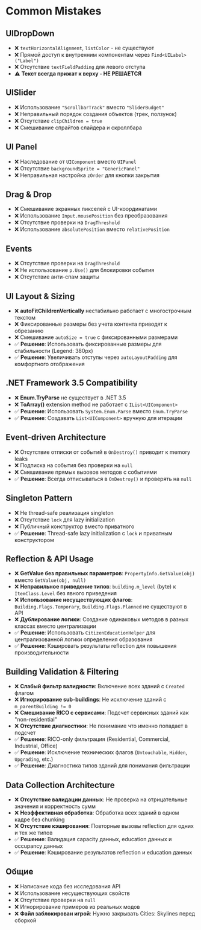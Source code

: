# Common Mistakes

## UIDropDown
- ❌ `textHorizontalAlignment`, `listColor` - не существуют
- ❌ Прямой доступ к внутренним компонентам через `Find<UILabel>("Label")`
- ❌ Отсутствие `textFieldPadding` для левого отступа
- ⚠️ **Текст всегда прижат к верху - НЕ РЕШАЕТСЯ**

## UISlider
- ❌ Использование `"ScrollbarTrack"` вместо `"SliderBudget"`
- ❌ Неправильный порядок создания объектов (трек, ползунок)
- ❌ Отсутствие `clipChildren = true`
- ❌ Смешивание спрайтов слайдера и скроллбара

## UI Panel
- ❌ Наследование от `UIComponent` вместо `UIPanel`
- ❌ Отсутствие `backgroundSprite = "GenericPanel"`
- ❌ Неправильная настройка `zOrder` для кнопки закрытия

## Drag & Drop
- ❌ Смешивание экранных пикселей с UI-координатами
- ❌ Использование `Input.mousePosition` без преобразования
- ❌ Отсутствие проверки на `DragThreshold`
- ❌ Использование `absolutePosition` вместо `relativePosition`

## Events
- ❌ Отсутствие проверки на `DragThreshold`
- ❌ Не использование `p.Use()` для блокировки события
- ❌ Отсутствие анти-спам защиты

## UI Layout & Sizing
- ❌ **autoFitChildrenVertically** нестабильно работает с многострочным текстом
- ❌ Фиксированные размеры без учета контента приводят к обрезанию
- ❌ Смешивание `autoSize = true` с фиксированными размерами
- ✅ **Решение**: Использовать фиксированные размеры для стабильности (Legend: 380px)
- ✅ **Решение**: Увеличивать отступы через `autoLayoutPadding` для комфортного отображения

## .NET Framework 3.5 Compatibility
- ❌ **Enum.TryParse** не существует в .NET 3.5
- ❌ **ToArray()** extension method не работает с `IList<UIComponent>`
- ✅ **Решение**: Использовать `System.Enum.Parse` вместо `Enum.TryParse`
- ✅ **Решение**: Создавать `List<UIComponent>` вручную для итерации

## Event-driven Architecture
- ❌ Отсутствие отписки от событий в `OnDestroy()` приводит к memory leaks
- ❌ Подписка на события без проверки на `null`
- ❌ Смешивание прямых вызовов методов с событиями
- ✅ **Решение**: Всегда отписываться в `OnDestroy()` и проверять на `null`

## Singleton Pattern
- ❌ Не thread-safe реализация singleton
- ❌ Отсутствие `lock` для lazy initialization
- ❌ Публичный конструктор вместо приватного
- ✅ **Решение**: Thread-safe lazy initialization с `lock` и приватным конструктором

## Reflection & API Usage
- ❌ **GetValue без правильных параметров**: `PropertyInfo.GetValue(obj)` вместо `GetValue(obj, null)`
- ❌ **Неправильное приведение типов**: `building.m_level` (byte) к `ItemClass.Level` без явного приведения
- ❌ **Использование несуществующих флагов**: `Building.Flags.Temporary`, `Building.Flags.Planned` не существуют в API
- ❌ **Дублирование логики**: Создание одинаковых методов в разных классах вместо централизации
- ✅ **Решение**: Использовать `CitizenEducationHelper` для централизованной логики определения образования
- ✅ **Решение**: Кэшировать результаты reflection для повышения производительности

## Building Validation & Filtering
- ❌ **Слабый фильтр валидности**: Включение всех зданий с `Created` флагом
- ❌ **Игнорирование sub-buildings**: Не исключение зданий с `m_parentBuilding != 0`
- ❌ **Смешивание RICO с сервисами**: Подсчет сервисных зданий как "non-residential"
- ❌ **Отсутствие диагностики**: Не понимание что именно попадает в подсчет
- ✅ **Решение**: RICO-only фильтрация (Residential, Commercial, Industrial, Office)
- ✅ **Решение**: Исключение технических флагов (`Untouchable`, `Hidden`, `Upgrading`, etc.)
- ✅ **Решение**: Диагностика типов зданий для понимания фильтрации

## Data Collection Architecture
- ❌ **Отсутствие валидации данных**: Не проверка на отрицательные значения и корректность сумм
- ❌ **Неэффективная обработка**: Обработка всех зданий в одном кадре без chunking
- ❌ **Отсутствие кэширования**: Повторные вызовы reflection для одних и тех же типов
- ✅ **Решение**: Валидация capacity данных, education данных и occupancy данных
- ✅ **Решение**: Кэширование результатов reflection и education данных

## Общие
- ❌ Написание кода без исследования API
- ❌ Использование несуществующих свойств
- ❌ Отсутствие проверки на `null`
- ❌ Игнорирование примеров из реальных модов
- ❌ **Файл заблокирован игрой**: Нужно закрывать Cities: Skylines перед сборкой

